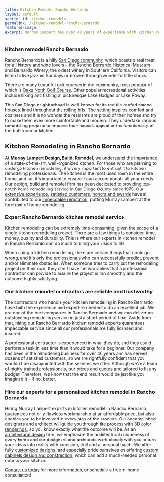```yaml
---
title: Kitchen Remodel Rancho Bernardo
layout: default
section_id: kitchen-remodels
permalink: /kitchen-remodel-rancho-bernardo
featured-image:
excerpt: Murray Lampert has over 40 years of experience with kitchen remodeling in Rancho Bernardo, San Diego. Take your Rancho Bernardo kitchen remodel to the next level with us.
---
```


### Kitchen remodel Rancho Bernardo
Rancho Bernardo is a hilly <a href="http://murraylampert.com">San Diego community</a>, which boasts a real treat for all history and wine lovers – the Rancho Bernardo Historical Museum and Bernardo Winery, the oldest winery in Southern California. Visitors can listen to live jazz on Sundays or browse through wonderful little shops.

There are many beautiful golf courses in the community, most popular of which is <a href="http://www.jcgolf.com/oaks.htm">Oaks North Golf Course</a>. Other popular recreational activities include hiking and fishing at picturesque Lake Hodges or Lake Poway.

This San Diego neighborhood is well-known for its red tile-roofed stucco houses, lined throughout the rolling hills. The setting inspires comfort and coziness and it is no wonder the residents are proud of their homes and try to make them even more comfortable and modern. They undertake various remodeling projects to improve their house’s appeal or the functionality of the bathroom or kitchen.

## Kitchen Remodeling in Rancho Bernardo

At <strong>Murray Lampert Design, Build, Remodel</strong>, we understand the importance of a state-of-the-art, well-organized kitchen. For those who are planning to undergo kitchen remodeling, it's very important to entrust it to kitchen remodeling professionals. The kitchen is the most used room in the entire home, and so, it's important to ensure it can accommodate all your needs. Our design, build and remodel firm has been dedicated to providing top-notch home remodeling service in San Diego County since 1975. Our <a href="http://murraylampert.com/about-murray-lampert-design-build-remodel/">extensive experience</a>, <a href="http://murraylampert.com/testimonials/">satisfied customers</a>, <a href="http://murraylampert.com/another-better-business-bureau-torch-award/">honors and awards</a> have all contributed to our <a href="https://www.youtube.com/watch?v=RGn8ISNG-AY&amp;feature=youtu.be">impeccable reputation</a>, putting Murray Lampert at the forefront of home remodeling.

### Expert Rancho Bernardo kitchen remodel service

Kitchen remodeling can be extremely time-consuming, given the scope of a single kitchen remodeling project. There are a few things to consider: time, money, quality and durability. This is where our experts in kitchen remodel in Rancho Bernardo can do much to bring your vision to life.

When doing a kitchen remodeling, there are certain things that could go wrong, and it's only the professionals who can successfully predict, prevent and/or eliminate obstacles. When someone tries to carry out the remodeling project on their own, they don't have the warranties that a professional contractor can provide to assure the project is run smoothly and the outcome highly satisfying.

### Our kitchen remodel contractors are reliable and trustworthy

The contractors who handle your kitchen remodeling in Rancho Bernardo have both the experience and expertise needed to do an excellent job. We are one of the best companies in Rancho Bernardo and we can deliver an outstanding remodeling service in just a short period of time. Aside from that, hiring our Rancho Bernardo kitchen remodel experts guarantees impeccable service since all our professionals are fully licensed and insured.

A professional contractor is experienced in what they do, and they could perform a task in less time than it would take for a beginner. Our company has been in the remodeling business for over 40 years and has served dozens of satisfied customers, so we are rightfully confident that you wouldn't be disappointed with the services we offer. Although we're a team of highly trained professionals, our prices and quotes and tailored to fit any budget. Therefore, we know that the end result would be just like you imagined it - if not better.

### Hire our experts for a personalized kitchen remodel in Rancho Bernardo

Hiring Murray Lampert experts in kitchen remodel in Rancho Bernardo guarantees not only flawless workmanship at an affordable price, but also enables you to be involved in every step of the process. Our accomplished designers and architect will guide you through the process with <a href="http://murraylampert.com/3d-architectural-rendering-services/">3D color renderings</a>, so you know exactly what the outcome will be. As an <a href="http://murraylampert.com/san-diego-architectural-design-services/">architectural design</a> firm, we emphasize the architectural uniqueness of every home and our designers and architects work closely with you to turn your ideas into reality with precision, skill and a personal touch. We offer fully <a href="http://murraylampert.com/san-diego-home-design-serivces/">customized designs</a>, and especially pride ourselves on offering <a href="http://murraylampert.com/san-diego-custom-cabinet-construction-services/">custom cabinets design and construction</a>, which can add a much-needed personal note to your kitchen.

[Contact us today](#quick-contact) for more information, or schedule a free in-home consultation!
